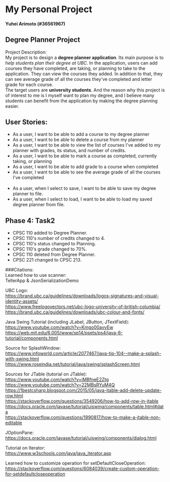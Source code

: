 # My Personal Project

#### Yuhei Arimoto (#36561967)

## Degree Planner Project

Project Description: <br>
My project is to design a **degree planner application**. Its main purpose is 
to *help students plan their degree at UBC*. In the application, users can 
add courses they have completed, are taking, or planning to take to the application. They 
can view the courses they added. In addition to that, they can see average grade of all the courses they've 
completed and letter grade for each course. <br>
The target users are **university students**. And the reason why this project is of interest
to me is I myself want to plan my degree, and I believe many students can benefit
from the application by making the degree planning easier. 

## User Stories: 
  - As a user, I want to be able to add a course to my degree planner
  - As a user, I want to be able to delete a course from my planner
  - As a user, I want to be able to view the list of courses I've added 
to my planner with grades, its status, and number of credits.
  - As a user, I want to be able to mark a course as completed, currently
  taking, or planning
  - As a user, I want to be able to add grade to a course when completed
  - As a user, I want to be able to see the average grade of all the courses I've completed<br> <br>
  - As a user, when I select to save, I want to be able to save my degree planner to file.
  - As a user, when I select to load, I want to be able to load 
my saved degree planner from file.

## Phase 4: Task2
- CPSC 110 added to Degree Planner.
- CPSC 110's number of credits changed to 4.
- CPSC 110's status changed to Planning.
- CPSC 110's grade changed to 70%.
- CPSC 110 deleted from Degree Planner.
- CPSC 221 changed to CPSC 213.


###Citations: <br>
Learned how to use scanner:<br>
TellerApp & JsonSerializationDemo <br>

UBC Logo: <br>
https://brand.ubc.ca/guidelines/downloads/logos-signatures-and-visual-identity-assets/ <br>
https://www.freelogovectors.net/ubc-logo-university-of-british-columbia/ <br>
https://brand.ubc.ca/guidelines/downloads/ubc-colour-and-fonts/ <br>

Java Swing Tutorial (including JLabel, JButton, JTextField): <br>
https://www.youtube.com/watch?v=Kmgo00avvEw <br>
https://web.mit.edu/6.005/www/sp14/psets/ps4/java-6-tutorial/components.html <br>

Source for SplashWindow: <br>
https://www.infoworld.com/article/2077467/java-tip-104--make-a-splash-with-swing.html <br>
https://www.roseindia.net/tutorial/java/swing/splashScreen.html <br>

Sources for JTable (tutorial on JTable): <br>
https://www.youtube.com/watch?v=iMBfneE2Ztg <br>
https://www.youtube.com/watch?v=22MBsRYuM4Q <br>
https://1bestcsharp.blogspot.com/2015/05/java-jtable-add-delete-update-row.html <br>
https://stackoverflow.com/questions/3549206/how-to-add-row-in-jtable <br>
https://docs.oracle.com/javase/tutorial/uiswing/components/table.html#data <br>
https://stackoverflow.com/questions/1990817/how-to-make-a-jtable-non-editable

JOptionPane: <br>
https://docs.oracle.com/javase/tutorial/uiswing/components/dialog.html <br>

Tutorial on Iterator:<br>
https://www.w3schools.com/java/java_iterator.asp <br>

Learned how to customize operation for setDefaultCloseOperation: <br>
https://stackoverflow.com/questions/6084039/create-custom-operation-for-setdefaultcloseoperation